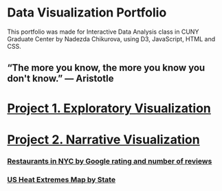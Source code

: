 # Data Visualization Portfolio

This portfolio was made for Interactive Data Analysis class in CUNY Graduate Center by Nadezda Chikurova, using D3, JavaScript, HTML and CSS.

## “The more you know, the more you know you don't know.”  ― Aristotle


# [Project 1. Exploratory Visualization](https://github.com/nchikurova/Interactive-Data-Vis-Portfolio/tree/master/exploratory_project)
# [Project 2. Narrative Visualization](https://github.com/nchikurova/Interactive-Data-Vis-Portfolio/tree/master/project_2)

### [Restaurants in NYC by Google rating and number of reviews](https://nchikurova.github.io/Interactive-Data-Vis-Sp2020/tutorial3_distributions/)
### [US Heat Extremes Map by State](https://nchikurova.github.io/Interactive-Data-Vis-Sp2020/tutorial5_geographic/)


